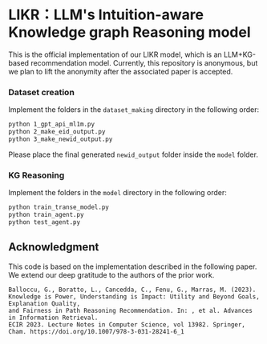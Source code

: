# LIKR：LLM's Intuition-aware Knowledge graph Reasoning model
This is the official implementation of our LIKR model, which is an LLM+KG-based recommendation model. 
Currently, this repository is anonymous, but we plan to lift the anonymity after the associated paper is accepted.

### Dataset creation
Implement the folders in the `dataset_making` directory in the following order:
   ```bash
   python 1_gpt_api_ml1m.py
   python 2_make_eid_output.py
   python 3_make_newid_output.py
   ```
Please place the final generated `newid_output` folder inside the `model` folder.

### KG Reasoning
Implement the folders in the `model` directory in the following order:
   ```bash
   python train_transe_model.py
   python train_agent.py
   python test_agent.py
   ```

## Acknowledgment
This code is based on the implementation described in the following paper. We extend our deep gratitude to the authors of the prior work.
```
Balloccu, G., Boratto, L., Cancedda, C., Fenu, G., Marras, M. (2023).
Knowledge is Power, Understanding is Impact: Utility and Beyond Goals, Explanation Quality,
and Fairness in Path Reasoning Recommendation. In: , et al. Advances in Information Retrieval.
ECIR 2023. Lecture Notes in Computer Science, vol 13982. Springer,
Cham. https://doi.org/10.1007/978-3-031-28241-6_1
```
